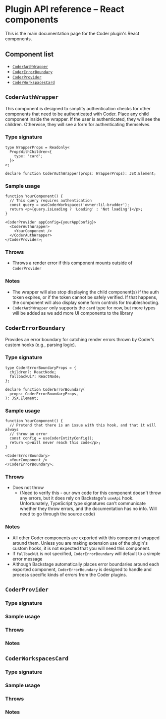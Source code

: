 # Plugin API reference – React components

This is the main documentation page for the Coder plugin's React components.

## Component list

- [`CoderAuthWrapper`](#coderauthwrapper)
- [`CoderErrorBoundary`](#codererrorboundary)
- [`CoderProvider`](#coderprovider)
- [`CoderWorkspacesCard`](#coderworkspacescard)

## `CoderAuthWrapper`

This component is designed to simplify authentication checks for other components that need to be authenticated with Coder. Place any child component inside the wrapper. If the user is authenticated, they will see the children. Otherwise, they will see a form for authenticating themselves.

### Type signature

```tsx
type WrapperProps = Readonly<
  PropsWithChildren<{
    type: 'card';
  }>
>;

declare function CoderAuthWrapper(props: WrapperProps): JSX.Element;
```

### Sample usage

```tsx
function YourComponent() {
  // This query requires authentication
  const query = useCoderWorkspaces('owner:lil-brudder');
  return <p>{query.isLoading ? 'Loading' : 'Not loading'}</p>;
}

<CoderProvider appConfig={yourAppConfig}>
  <CoderAuthWrapper>
    <YourComponent />
  </CoderAuthWrapper>
</CoderProvider>;
```

### Throws

- Throws a render error if this component mounts outside of `CoderProvider`

### Notes

- The wrapper will also stop displaying the child component(s) if the auth token expires, or if the token cannot be safely verified. If that happens, the component will also display some form controls for troubleshooting.
- `CoderAuthWrapper` only supports the `card` type for now, but more types will be added as we add more UI components to the library

## `CoderErrorBoundary`

Provides an error boundary for catching render errors thrown by Coder's custom hooks (e.g., parsing logic).

### Type signature

```tsx
type CoderErrorBoundaryProps = {
  children?: ReactNode;
  fallbackUi?: ReactNode;
};

declare function CoderErrorBoundary(
  props: CoderErrorBoundaryProps,
): JSX.Element;
```

### Sample usage

```tsx
function YourComponent() {
  // Pretend that there is an issue with this hook, and that it will always
  // throw an error
  const config = useCoderEntityConfig();
  return <p>Will never reach this code</p>;
}

<CoderErrorBoundary>
  <YourComponent />
</CoderErrorBoundary>;
```

### Throws

- Does not throw
  - (Need to verify this - our own code for this component doesn't throw any errors, but it does rely on Backstage's `useApi` hook. Unfortunately, TypeScript type signatures can't communicate whether they throw errors, and the documentation has no info. Will need to go through the source code)

### Notes

- All other Coder components are exported with this component wrapped around them. Unless you are making extension use of the plugin's custom hooks, it is not expected that you will need this component.
- If `fallbackUi` is not specified, `CoderErrorBoundary` will default to a simple error message
- Although Backstage automatically places error boundaries around each exported component, `CoderErrorBoundary` is designed to handle and process specific kinds of errors from the Coder plugins.

## `CoderProvider`

### Type signature

### Sample usage

### Throws

### Notes

## `CoderWorkspacesCard`

### Type signature

### Sample usage

### Throws

### Notes
